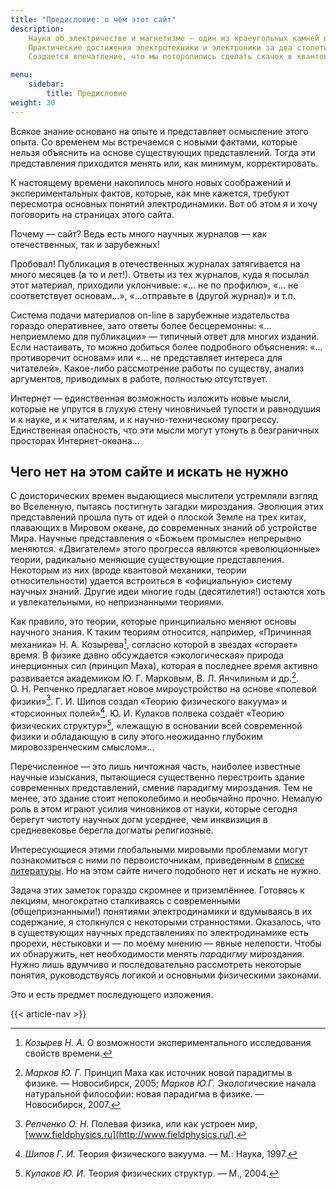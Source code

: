 ```yaml
---
title: "Предисловие: о чём этот сайт"
description:
    Наука об электричестве и магнетизме — один из краеугольных камней в фундаменте, на котором стоит все здание наших представлений о мире.    
    Практические достижения электротехники и электроники за два столетия поражают. Сегодня уже трудно представить мир без электричества. На этом фоне кажутся удивительными весьма скромные подвижки в разработке фундаментальных основ электродинамики.    
    Создается впечатление, что мы поторопились сделать скачок в квантовую и релятивистскую электродинамику, оставив позади множество противоречий и неразрешенных проблем. Это подтверждает элементарный физический анализ основных положений, лежащих в основе классической электродинамики.

menu:
    sidebar:
        title: Предисловие
weight: 30
---
```


Всякое знание основано на опыте и представляет осмысление этого опыта. Со временем мы встречаемся с новыми фактами, которые нельзя объяснить на основе существующих представлений. Тогда эти представления приходится менять или, как минимум, корректировать.

К настоящему времени накопилось много новых соображений и экспериментальных фактов, которые, как мне кажется, требуют пересмотра основных понятий электродинамики. Вот об этом я и хочу поговорить на страницах этого сайта.

Почему — сайт? Ведь есть много научных журналов — как отечественных, так и зарубежных!

Пробовал! Публикация в отечественных журналах затягивается на много месяцев (а то и лет!). Ответы из тех журналов, куда я посылал этот материал, приходили уклончивые: «… не по профилю», «… не соответствует основам…», «…отправьте в (другой журнал)» и т.п.

Система подачи материалов on-line в зарубежные издательства гораздо оперативнее, зато ответы более бесцеремонны: «… неприемлемо для публикации» — типичный ответ для многих изданий. Если настаивать, то можно добиться более подробного объяснения: «… противоречит основам» или «… не представляет интереса для читателей». Какое-либо рассмотрение работы по существу, анализ аргументов, приводимых в работе, полностью отсутствует.

Интернет — единственная возможность изложить новые мысли, которые не упрутся в глухую стену чиновничьей тупости и равнодушия и к науке, и к читателям, и к научно-техническому прогрессу. Единственная опасность, что эти мысли могут утонуть в безграничных просторах Интернет-океана…

## Чего нет на этом сайте и  искать не нужно

С доисторических времен выдающиеся мыслители устремляли взгляд во Вселенную, пытаясь постигнуть загадки мироздания. Эволюция этих представлений прошла путь от идей о плоской Земле на трех китах, плавающих в Мировом океане, до современных знаний об устройстве Мира. Научные представления о «Божьем промысле» непрерывно меняются. «Двигателем» этого прогресса являются «революционные» теории, радикально меняющие существующие представления. Некоторым из них (вроде квантовой механики, теории относительности) удается встроиться в «официальную» систему научных знаний. Другие идеи многие годы (десятилетия!) остаются хоть и увлекательными, но непризнанными теориями. 

Как правило, это теории, которые принципиально меняют основы научного знания. К таким теориям относится, например,  «Причинная механика» Н.&nbsp;А.&nbsp;Козырева[^1], согласно которой в звездах «сгорает» время. В физике давно обсуждается «экологическая» природа инерционных сил (принцип Маха), которая в последнее время активно развивается академиком Ю.&nbsp;Г.&nbsp;Марковым, В.&nbsp;Л.&nbsp;Янчилиным и др.[^2]. О.&nbsp;Н.&nbsp;Репченко предлагает новое мироустройство на основе «полевой физики»[^3]. Г.&nbsp;И.&nbsp;Шипов создал «Теорию физического вакуума» и «торсионных полей»[^4]. Ю.&nbsp;И.&nbsp;Кулаков полвека создаёт «Теорию физических структур»[^5], «лежащую в основании всей современной физики и обладающую в силу этого неожиданно глубоким мировоззренческим смыслом»…

Перечисленное — это лишь ничтожная часть, наиболее известные научные изыскания, пытающиеся существенно перестроить здание современных представлений, сменив парадигму мироздания. Тем не менее, это здание стоит непоколебимо и необычайно прочно. Немалую роль в этом играют усилия чиновников от науки, которые сегодня берегут чистоту научных догм усерднее, чем инквизиция в средневековье берегла догматы религиозные.   

Интересующиеся этими глобальными мировыми проблемами могут познакомиться с ними по первоисточникам, приведенным в [списке литературы](/bibliography). Но на этом сайте ничего подобного нет и искать не нужно. 

Задача этих заметок гораздо скромнее и приземлённее. Готовясь к лекциям, многократно сталкиваясь с современными (общепризнанными!) понятиями электродинамики и вдумываясь в их содержание, я столкнулся с некоторыми странностями. Оказалось, что в существующих научных представлениях по электродинамике есть прорехи, нестыковки и — по моему мнению — явные нелепости. Чтобы их обнаружить, нет необходимости менять *парадигму* мироздания. Нужно лишь вдумчиво и последовательно рассмотреть некоторые понятия, руководствуясь логикой и основными физическими законами.

Это и есть предмет последующего изложения.

{{< article-nav >}}

[^1]: *Козырев&nbsp;Н.&nbsp;А.* О возможности экспериментального исследования свойств времени.
[^2]: *Марков&nbsp;Ю.&nbsp;Г.* Принцип Маха как источник новой парадигмы в физике. — Новосибирск, 2005; *Марков Ю.Г.* Экологические начала натуральной философии: новая парадигма в физике. — Новосибирск, 2007.
[^3]: *Репченко&nbsp;О.&nbsp;Н.* Полевая физика, или как устроен мир, [www.fieldphysics.ru](http://www.fieldphysics.ru/).
[^4]: *Шипов&nbsp;Г.&nbsp;И.* Теория физического вакуума. — М.: Наука, 1997.
[^5]: *Кулаков&nbsp;Ю.&nbsp;И.* Теория физических структур. — М., 2004.
